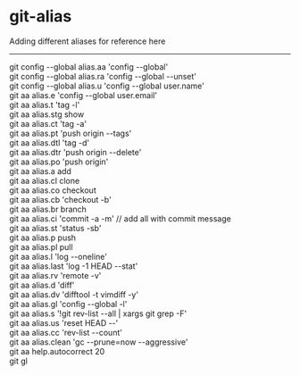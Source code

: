# git-alias
Adding different aliases for reference here

-----------------------------------------
git config --global alias.aa 'config --global'<br>
git config --global alias.ra 'config --global --unset'<br>
git config --global alias.u 'config --global user.name'<br>
git aa alias.e 'config --global user.email'<br>
git aa alias.t 'tag -l'<br>
git aa alias.stg show<br>
git aa alias.ct 'tag -a'<br>
git aa alias.pt 'push origin --tags'<br>
git aa alias.dtl 'tag -d'<br>
git aa alias.dtr 'push origin --delete'<br>
git aa alias.po 'push origin'<br>
git aa alias.a add<br>
git aa alias.cl clone<br>
git aa alias.co checkout<br>
git aa alias.cb 'checkout -b'<br>
git aa alias.br branch<br>
git aa alias.ci 'commit -a -m' // add all with commit message<br>
git aa alias.st 'status -sb'<br>
git aa alias.p push<br>
git aa alias.pl pull<br>
git aa alias.l 'log --oneline'<br>
git aa alias.last 'log -1 HEAD --stat'<br>
git aa alias.rv 'remote -v'<br>
git aa alias.d 'diff'<br>
git aa alias.dv 'difftool -t vimdiff -y'<br>
git aa alias.gl 'config --global -l'<br>
git aa alias.s '!git rev-list --all | xargs git grep -F'<br>
git aa alias.us 'reset HEAD --'<br>
git aa alias.cc 'rev-list --count'<br>
git aa alias.clean 'gc --prune=now --aggressive'<br>
git aa help.autocorrect 20<br>
git gl

